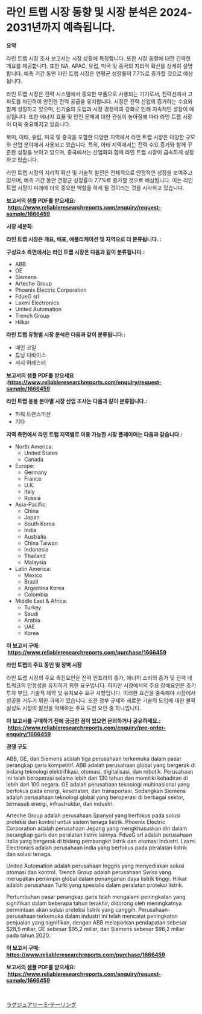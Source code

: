 <p><h1>라인 트랩 시장 동향 및 시장 분석은 2024-2031년까지 예측됩니다.</h1></p><p><strong>요약</strong></p>
<p><p>라인 트랩 시장 조사 보고서는 시장 상황에 특정합니다. 또한 시장 동향에 대한 간략한 개요를 제공합니다. 또한 NA, APAC, 유럽, 미국 및 중국의 지리적 확산을 상세히 설명합니다. 예측 기간 동안 라인 트랩 시장은 연평균 성장률이 7.7%로 증가할 것으로 예상됩니다.</p><p>라인 트랩 시장은 전력 시스템에서 중요한 부품으로 사용되는 기기로서, 전력선에서 고파도를 차단하여 안전한 전력 공급을 유지합니다. 시장은 전력 산업의 증가하는 수요와 함께 성장하고 있으며, 신기술의 도입과 시장 경쟁력의 강화로 인해 지속적인 성장이 예상됩니다. 또한 에너지 효율 및 안전 문제에 대한 관심이 높아짐에 따라 라인 트랩 시장이 더욱 중요해지고 있습니다.</p><p>북미, 아태, 유럽, 미국 및 중국을 포함한 다양한 지역에서 라인 트랩 시장은 다양한 규모와 산업 분야에서 사용되고 있습니다. 특히, 아태 지역에서는 전력 수요 증가와 함께 꾸준한 성장을 보이고 있으며, 중국에서는 산업화와 함께 라인 트랩 시장이 급속하게 성장하고 있습니다.</p><p>라인 트랩 시장의 지리적 확산 및 기술적 발전은 전체적으로 안정적인 성장을 보여주고 있으며, 예측 기간 동안 연평균 성장률이 7.7%로 증가할 것으로 예상됩니다. 이는 라인 트랩 시장이 미래에 더욱 중요한 역할을 하게 될 것이라는 것을 시사하고 있습니다.</p></p>
<p><strong>보고서의 샘플 PDF를 받으세요: &nbsp;<a href="https://www.reliableresearchreports.com/enquiry/request-sample/1666459">https://www.reliableresearchreports.com/enquiry/request-sample/1666459</a></strong></p>
<p><strong>시장 세분화:</strong></p>
<p><strong> 라인 트랩 시장은 개요, 배포, 애플리케이션 및 지역으로 더 분류됩니다. :</strong></p>
<p><strong>구성요소 측면에서는 라인 트랩 시장은 다음과 같이 분류됩니다.:</strong></p>
<p><ul><li>ABB</li><li>GE</li><li>Siemens</li><li>Arteche Group</li><li>Phoenix Electric Corporation</li><li>FdueG srl</li><li>Laxmi Electronics</li><li>United Automation</li><li>Trench Group</li><li>Hilkar</li></ul></p>
<p><strong> 라인 트랩 유형별 시장 분석은 다음과 같이 분류됩니다.:</strong></p>
<p><ul><li>메인 코일</li><li>튜닝 디바이스</li><li>서지 어레스터</li></ul></p>
<p><strong>보고서의 샘플 PDF를 받으세요 :<a href="https://www.reliableresearchreports.com/enquiry/request-sample/1666459">https://www.reliableresearchreports.com/enquiry/request-sample/1666459</a></strong></p>
<p><strong> 라인 트랩 응용 분야별 시장 산업 조사는 다음과 같이 분류됩니다.:</strong></p>
<p><ul><li>파워 트랜스미션</li><li>기타</li></ul></p>
<p><strong>지역 측면에서 라인 트랩 지역별로 이용 가능한 시장 플레이어는 다음과 같습니다.:</strong></p>
<p><ul>
    <li>
        North America:
        <ul>
            <li>United States</li>
            <li>Canada</li>
        </ul>
    </li>
    <li>
        Europe:
        <ul>
            <li>Germany</li>
            <li>France</li>
            <li>U.K.</li>
            <li>Italy</li>
            <li>Russia</li>
        </ul>
    </li>
    <li>
        Asia-Pacific:
        <ul>
            <li>China</li>
            <li>Japan</li>
            <li>South Korea</li>
            <li>India</li>
            <li>Australia</li>
            <li>China Taiwan</li>
            <li>Indonesia</li>
            <li>Thailand</li>
            <li>Malaysia</li>
        </ul>
    </li>
    <li>
        Latin America:
        <ul>
            <li>Mexico</li>
            <li>Brazil</li>
            <li>Argentina Korea</li>
            <li>Colombia</li>
        </ul>
    </li>
    <li>
        Middle East & Africa:
        <ul>
            <li>Turkey</li>
            <li>Saudi</li>
            <li>Arabia</li>
            <li>UAE</li>
            <li>Korea</li>
        </ul>
    </li>
    </ul></p>
<p><strong>이 보고서 구매: &nbsp;<a href="https://www.reliableresearchreports.com/purchase/1666459">https://www.reliableresearchreports.com/purchase/1666459</a></strong></p>
<p><strong>라인 트랩의 주요 동인 및 장벽 시장</strong></p>
<p><p>라인 트랩 시장의 주요 촉진요인은 전력 인프라의 증가, 에너지 소비의 증가 및 전력 네트워크의 안정성을 유지하기 위한 요구입니다. 하지만 시장에서의 주요 장애요인은 초기 투자 부담, 기술적 제약 및 유지보수 요구 사항입니다. 이러한 요건을 충족해야 시장에서 성공을 거두기 위한 과제가 있습니다. 또한 정부 규제와 새로운 기술의 도입에 대한 불확실성도 시장의 발전을 억제하는 주요 도전 요인 중 하나입니다.</p></p>
<p><strong>이 보고서를 구매하기 전에 궁금한 점이 있으면 문의하거나 공유하세요.: &nbsp;<a href="https://www.reliableresearchreports.com/enquiry/pre-order-enquiry/1666459">https://www.reliableresearchreports.com/enquiry/pre-order-enquiry/1666459</a></strong></p>
<p><strong>경쟁 구도</strong></p>
<p><p>ABB, GE, dan Siemens adalah tiga perusahaan terkemuka dalam pasar perangkap garis kompetitif. ABB adalah perusahaan global yang bergerak di bidang teknologi elektrifikasi, otomasi, digitalisasi, dan robotik. Perusahaan ini telah beroperasi selama lebih dari 130 tahun dan memiliki kehadiran di lebih dari 100 negara. GE adalah perusahaan teknologi multinasional yang berfokus pada energi, kesehatan, dan transportasi. Sedangkan Siemens adalah perusahaan teknologi global yang beroperasi di berbagai sektor, termasuk energi, infrastruktur, dan industri.</p><p>Arteche Group adalah perusahaan Spanyol yang berfokus pada solusi proteksi dan kontrol untuk sistem tenaga listrik. Phoenix Electric Corporation adalah perusahaan Jepang yang mengkhususkan diri dalam perangkap garis dan peralatan listrik lainnya. FdueG srl adalah perusahaan Italia yang bergerak di bidang pembangkit listrik dan otomasi industri. Laxmi Electronics adalah perusahaan India yang berfokus pada peralatan listrik dan solusi tenaga.</p><p>United Automation adalah perusahaan Inggris yang menyediakan solusi otomasi dan kontrol. Trench Group adalah perusahaan Swiss yang merupakan pemimpin global dalam penanganan daya listrik tinggi. Hilkar adalah perusahaan Turki yang spesialis dalam peralatan proteksi listrik.</p><p>Pertumbuhan pasar perangkap garis telah mengalami peningkatan yang signifikan dalam beberapa tahun terakhir, didorong oleh meningkatnya permintaan akan solusi proteksi listrik yang canggih. Perusahaan-perusahaan terkemuka dalam industri ini telah mencatat peningkatan penjualan yang signifikan, dengan ABB melaporkan pendapatan sebesar $28,5 miliar, GE sebesar $95,2 miliar, dan Siemens sebesar $96,2 miliar pada tahun 2020.</p></p>
<p><strong>이 보고서 구매: &nbsp; <a href="https://www.reliableresearchreports.com/purchase/1666459">https://www.reliableresearchreports.com/purchase/1666459</a></strong></p>
<p><strong>보고서의 샘플 PDF를 받으세요: &nbsp;<a href="https://www.reliableresearchreports.com/enquiry/request-sample/1666459">https://www.reliableresearchreports.com/enquiry/request-sample/1666459</a></strong><strong></strong></p>
<p>&nbsp;</p>
<p><p><a href="https://github.com/SarahFahey88/Market-Research-Report-List-1/blob/main/450191115076.md">ラグジュアリー E-テーリング</a></p></p>